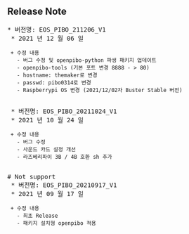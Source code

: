 ## Release Note

<pre>
* 버전명: EOS_PIBO_211206_V1
 * 2021 년 12 월 06 일
<code>
 + 수정 내용
   - 버그 수정 및 openpibo-python 파생 패키지 업데이트
   - openpibo-tools (기본 포트 변경 8888 - > 80)
   - hostname: themaker로 변경
   - passwd: pibo0314로 변경
   - Raspberrypi OS 변경 (2021/12/02자 Buster Stable 버전)
</code>
</pre>

<pre>
 * 버전명: EOS_PIBO_20211024_V1
 * 2021 년 10 월 24 일
<code>
 + 수정 내용
   - 버그 수정
   - 사운드 카드 설정 개선
   - 라즈베리파이 3B / 4B 호환 sh 추가
</code>
</pre>

<pre>
# Not support
 * 버전명: EOS_PIBO_20210917_V1
 * 2021 년 09 월 17 일
<code>
 + 수정 내용
   - 최초 Release
   - 패키지 설치형 openpibo 적용
</code>
</pre>
